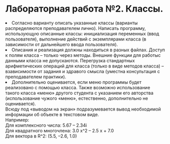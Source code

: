 # Лабораторная работа №2. Классы.

<li>Согласно варианту описать указанные классы (варианты распределяются преподавателем лично). Написать программу, использующую описанные классы: инициализация переменных (ввод пользователя), выполнение действий с экземплярами класса (в зависимости от дальнейшего ввода пользователя).</li>
<li>Описания и реализация должны находиться в разных файлах. Доступ к полям класса – только через методы. Внешние функции для работыс данными класса не допускаются. Перегрузка стандартных арифметических операций для класса (только в виде методов класса) – взависимости от задания и здравого смысла (уместна консультация с преподавателем практики).</li>
<li>Дополнительно оценивается, если меню программы будет реализовано с помощью класса. Также возможно использование такого класса «меню» другого студента с указанием его авторства (использование чужого «меню», естественно, дополнительно не оценивается).</li>
Всюду под «выводом на экран» подразумевается вывод необходимой информации об объекте в текстовом виде. <br>Например:<br>
Для комплексного числа: 5.67 – 2.34i<br>
Для квадратного многочлена: 3.0 x^2 – 2.5 x + 7.0<br>
Для вектора в R^2: (5.5, –2.6, 1.0)<br>
